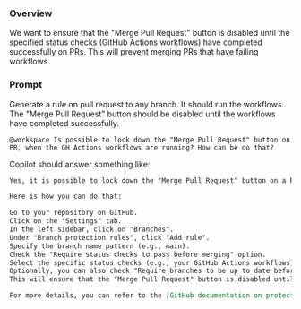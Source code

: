 ### Overview

We want to ensure that the "Merge Pull Request" button is disabled until the specified status checks (GitHub Actions workflows) have completed successfully on PRs. This will prevent merging PRs that have failing workflows.

### Prompt

Generate a rule on pull request to any branch. It should run the workflows. The "Merge Pull Request" button should be disabled until the workflows have completed successfully.

`@workspace Is possible to lock down the "Merge Pull Request" button on PR, when the GH Actions workflows are running? How can be do that?`

Copilot should answer something like:

```md
Yes, it is possible to lock down the "Merge Pull Request" button on a PR while GitHub Actions workflows are running by using branch protection rules. You can configure branch protection rules to require status checks to pass before merging.

Here is how you can do that:

Go to your repository on GitHub.
Click on the "Settings" tab.
In the left sidebar, click on "Branches".
Under "Branch protection rules", click "Add rule".
Specify the branch name pattern (e.g., main).
Check the "Require status checks to pass before merging" option.
Select the specific status checks (e.g., your GitHub Actions workflows) that must pass before merging.
Optionally, you can also check "Require branches to be up to date before merging" to ensure the branch is up to date with the base branch.
This will ensure that the "Merge Pull Request" button is disabled until the specified status checks (GitHub Actions workflows) have completed successfully.

For more details, you can refer to the [GitHub documentation on protected branches](https://docs.github.com/en/repositories/configuring-branches-and-merges-in-your-repository/managing-protected-branches/managing-a-branch-protection-rule).
```
